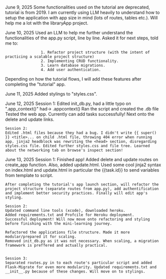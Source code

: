 June 9, 2025
    Some functionalities used on the tutorial are deprecated, tutorial is from 2019.
I am currently using LLM heavily to understand how to setup the application with app size in mind (lots of routes, tables etc.). Will help me a lot with the libraryApp project.


June 10, 2025
    Used an LLM to help me further understand the functionalities of the app.py script, line by line. Asked it for next steps, told me to:

                    1. Refactor project structure (with the intent of practicing a scalable project structure)
                    2. Implementing CRUD functionality.
                    3. Learn database migrations. 
                    4. Add user authentication.

Depending on how the tutorial flows, I will add these features after completing the "tutorial" app.


June 11, 2025 
    Added stylings to "styles.css".


June 12, 2025
    Session 1:
    Edited init_db.py, had a little typo on ".app_context()" had-> .appcontext()
Ran the script and created the .db file
Tested the web app. Currently can add tasks successfully!
Next onto the delete and update links.

    Session 2:
    Edited .html files because they had a bug. I didn't write {{ super() }} <title>... on child .html file, throwing 404 error when running app. jinja2 headblock was rewriting the <head> section, disregarding styles.css file. Edited further styles.css and file tree. Learned about the networking tab on browse's inspect section!


June 13, 2025
    Session 1:
    Finished app! Added delete and update routes on create_app function. Also, added update.html. Used some cool jinja2 syntax on index.html and update.html in particular the {{task.id}} to send variables from template to script.

    After completing the tutorial's app launch section, will refactor the project structure (separate routes from app.py), add authentification and implement better security practices. Finally will edit app's styling.

    Session 2:
    Updated command line tools (xcode), downloaded heroku.
    Added requirements.txt and Profcile for Heroku deployment.
    Successful deployment! Will now move onto refactoring and styling before finishing with the mini-learning journey.

    Refactored the applications file structure. Made it more modular/prepared it for scaling.
    Removed init_db.py as it was not necessary. When scaling, a migration framework is preffered and actually practical.


    Session 3:
    Separated routes.py in to each route's particular script and added Flask-Migrate for even more modularity. Updated requirements.txt and __init__.py because of these changes. Will move on to stylings.